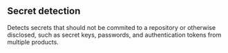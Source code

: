 ## Secret detection
Detects secrets that should not be commited to a repository or otherwise disclosed, such as secret keys, passwords, and authentication tokens from multiple products.